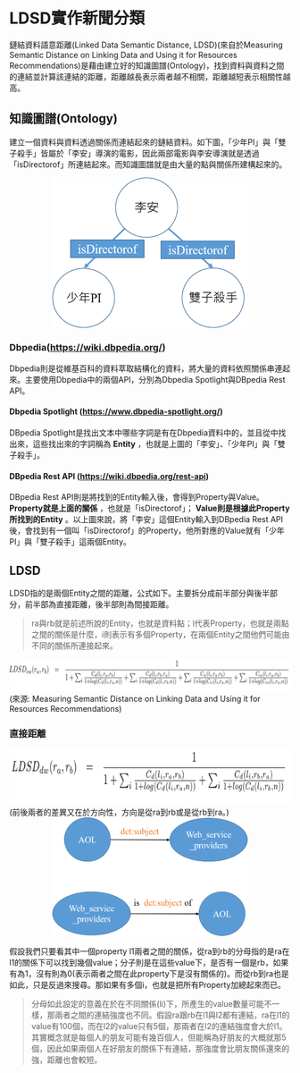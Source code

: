 LDSD實作新聞分類
==
鏈結資料語意距離(Linked Data Semantic Distance, LDSD)(來自於Measuring Semantic Distance on Linking Data and Using it for Resources Recommendations)是藉由建立好的知識圖譜(Ontology)，找到資料與資料之間的連結並計算該連結的距離，距離越長表示兩者越不相關，距離越短表示相關性越高。

知識圖譜(Ontology)
--
建立一個資料與資料透過關係而連結起來的鏈結資料。如下圖，「少年PI」與「雙子殺手」皆屬於「李安」導演的電影，因此兩部電影與李安導演就是透過「isDirectorof」所連結起來。而知識圖譜就是由大量的點與關係所建構起來的。
<div align=center><img src="https://github.com/tingnli6603/LDSD_Classification/blob/master/readme_img/ontology_sample.png" width="350"></div>

### Dbpedia(https://wiki.dbpedia.org/)
Dbpedia則是從維基百科的資料萃取結構化的資料，將大量的資料依照關係串連起來。主要使用Dbpedia中的兩個API，分別為Dbpedia Spotlight與DBpedia Rest API。

#### Dbpedia Spotlight (https://www.dbpedia-spotlight.org/)
DBpedia Spotlight是找出文本中哪些字詞是有在Dbpedia資料中的，並且從中找出來，這些找出來的字詞稱為 __Entity__ ，也就是上圖的「李安」、「少年PI」與「雙子殺手」。

#### DBpedia Rest API (https://wiki.dbpedia.org/rest-api)
DBpedia Rest API則是將找到的Entity輸入後，會得到Property與Value。 __Property就是上面的關係__ ，也就是「isDirectorof」； __Value則是根據此Property所找到的Entity__ 。以上圖來說，將「李安」這個Entity輸入到DBpedia Rest API後，會找到有一個叫「isDirectorof」的Property，他所對應的Value就有「少年PI」與「雙子殺手」這兩個Entity。

LDSD
--
LDSD指的是兩個Entity之間的距離，公式如下。主要拆分成前半部分與後半部分，前半部為直接距離，後半部則為間接距離。
> ra與rb就是前述所說的Entity，也就是資料點；l代表Property，也就是兩點之間的關係是什麼，i則表示有多個Property，在兩個Entity之間他們可能由不同的關係所連接起來。

<div align=center><img src="https://github.com/tingnli6603/LDSD_Classification/blob/master/readme_img/ldsd_algorithm.png"></div>
(來源: Measuring Semantic Distance on Linking Data and Using it for Resources Recommendations)

### 直接距離
<div align=center><img src="https://github.com/tingnli6603/LDSD_Classification/blob/master/readme_img/direct_distance_algorithm.png" width="600"></div>
(前後兩者的差異又在於方向性，方向是從ra到rb或是從rb到ra。)
<div align=center><img src="https://github.com/tingnli6603/LDSD_Classification/blob/master/readme_img/direct_distance_sample.png" width="350"></div>

假設我們只要看其中一個property l1兩者之間的關係，從ra到rb的分母指的是ra在l1的關係下可以找到幾個value；分子則是在這些value下，是否有一個是rb，如果有為1，沒有則為0(表示兩者之間在此property下是沒有關係的)。而從rb到ra也是如此，只是反過來搜尋。那如果有多個i，也就是把所有Property加總起來而已。
> 分母如此設定的意義在於在不同關係(li)下，所產生的value數量可能不一樣，那兩者之間的連結強度也不同。假設ra跟rb在l1與l2都有連結，ra在l1的value有100個，而在l2的value只有5個，那兩者在l2的連結強度會大於l1。其實概念就是每個人的朋友可能有幾百個人，但能稱為好朋友的大概就那5個，因此如果兩個人在好朋友的關係下有連結，那強度會比朋友關係還來的強，距離也會較短。
